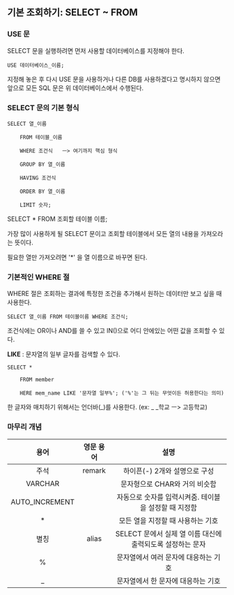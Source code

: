 ## 기본 조회하기: SELECT ~ FROM

### USE 문

SELECT 문을 실행하려면 먼저 사용할 데이터베이스를 지정해야 한다.

```USE 데이터베이스_이름;```

지정해 놓은 후 다시 USE 문을 사용하거나 다른 DB를 사용하겠다고 명시하지 않으면 앞으로 모든 SQL 문은 위 데이터베이스에서 수행된다.

### SELECT 문의 기본 형식

```
SELECT 열_이름

	FROM 테이블_이름

	WHERE 조건식   ㅡ> 여기까지 핵심 형식

	GROUP BY 열_이름

	HAVING 조건식

	ORDER BY 열_이름

	LIMIT 숫자;
```



SELECT * FROM 조회할 테이블 이름;

가장 많이 사용하게 될 SELECT 문이고 조회할 테이블에서 모든 열의 내용을 가져오라는 뜻이다.

필요한 열만 가져오려면 '*' 을 열 이름으로 바꾸면 된다.

### 기본적인 WHERE 절

WHERE 절은 조회하는 결과에 특정한 조건을 추가해서 원하는 데이터만 보고 싶을 때 사용한다.

```SELECT 열_이름 FROM 테이블이름 WHERE 조건식;```

조건식에는 OR이나 AND를 쓸 수 있고 IN()으로 어디 안에있는 어떤 값을 조회할 수 있다.

**LIKE** : 문자열의 일부 글자를 검색할 수 있다.

```
SELECT *

	FROM member
	
	HERE mem_name LIKE '문자열 일부%'; ('%'는 그 뒤는 무엇이든 허용한다는 의미)
```



한 글자와 매치하기 위해서는 언더바(_)를 사용한다. (ex: _ _학교 ㅡ> 고등학교)

### 마무리 개념

|       용어       | 영문 용어  |                  설명                   |
| :------------: | :----: | :-----------------------------------: |
|       주석       | remark |          하이픈(-) 2개와 설명으로 구성           |
|    VARCHAR     |        |          문자형으로 CHAR와 거의 비슷함           |
| AUTO_INCREMENT |        |    자동으로 숫자를 입력시켜줌. 테이블을 설정할 때 지정함     |
|       *        |        |          모든 열을 지정할 때 사용하는 기호          |
|       별칭       | alias  | SELECT  문에서 실제 열 이름 대신에 출력되도록 설정하는 문자 |
|       %        |        |         문자열에서 여러 문자에 대응하는 기호          |
|       _        |        |          문자열에서 한 문자에 대응하는 기호          |

